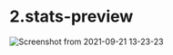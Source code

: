 # 2.stats-preview
![Screenshot from 2021-09-21 13-23-23](https://user-images.githubusercontent.com/89732980/134162152-1ec1e0fe-665c-4b10-8051-242bc3b24b9c.png)

